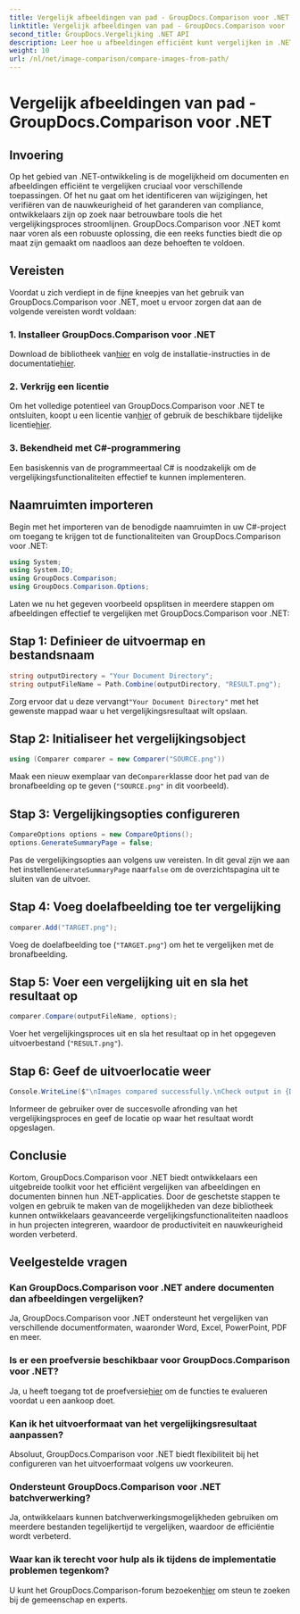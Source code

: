```yaml
---
title: Vergelijk afbeeldingen van pad - GroupDocs.Comparison voor .NET
linktitle: Vergelijk afbeeldingen van pad - GroupDocs.Comparison voor .NET
second_title: GroupDocs.Vergelijking .NET API
description: Leer hoe u afbeeldingen efficiënt kunt vergelijken in .NET met behulp van de GroupDocs.Comparison-bibliotheek. Volg de stapsgewijze handleiding voor naadloze integratie.
weight: 10
url: /nl/net/image-comparison/compare-images-from-path/
---
```


# Vergelijk afbeeldingen van pad - GroupDocs.Comparison voor .NET

## Invoering
Op het gebied van .NET-ontwikkeling is de mogelijkheid om documenten en afbeeldingen efficiënt te vergelijken cruciaal voor verschillende toepassingen. Of het nu gaat om het identificeren van wijzigingen, het verifiëren van de nauwkeurigheid of het garanderen van compliance, ontwikkelaars zijn op zoek naar betrouwbare tools die het vergelijkingsproces stroomlijnen. GroupDocs.Comparison voor .NET komt naar voren als een robuuste oplossing, die een reeks functies biedt die op maat zijn gemaakt om naadloos aan deze behoeften te voldoen.
## Vereisten
Voordat u zich verdiept in de fijne kneepjes van het gebruik van GroupDocs.Comparison voor .NET, moet u ervoor zorgen dat aan de volgende vereisten wordt voldaan:
### 1. Installeer GroupDocs.Comparison voor .NET
 Download de bibliotheek van[hier](https://releases.groupdocs.com/comparison/net/) en volg de installatie-instructies in de documentatie[hier](https://tutorials.groupdocs.com/comparison/net/).
### 2. Verkrijg een licentie
 Om het volledige potentieel van GroupDocs.Comparison voor .NET te ontsluiten, koopt u een licentie van[hier](https://purchase.groupdocs.com/buy) of gebruik de beschikbare tijdelijke licentie[hier](https://purchase.groupdocs.com/temporary-license/).
### 3. Bekendheid met C#-programmering
Een basiskennis van de programmeertaal C# is noodzakelijk om de vergelijkingsfunctionaliteiten effectief te kunnen implementeren.

## Naamruimten importeren
Begin met het importeren van de benodigde naamruimten in uw C#-project om toegang te krijgen tot de functionaliteiten van GroupDocs.Comparison voor .NET:
```csharp
using System;
using System.IO;
using GroupDocs.Comparison;
using GroupDocs.Comparison.Options;
```

Laten we nu het gegeven voorbeeld opsplitsen in meerdere stappen om afbeeldingen effectief te vergelijken met GroupDocs.Comparison voor .NET:
## Stap 1: Definieer de uitvoermap en bestandsnaam
```csharp
string outputDirectory = "Your Document Directory";
string outputFileName = Path.Combine(outputDirectory, "RESULT.png");
```
 Zorg ervoor dat u deze vervangt`"Your Document Directory"` met het gewenste mappad waar u het vergelijkingsresultaat wilt opslaan.
## Stap 2: Initialiseer het vergelijkingsobject
```csharp
using (Comparer comparer = new Comparer("SOURCE.png"))
```
 Maak een nieuw exemplaar van de`Comparer`klasse door het pad van de bronafbeelding op te geven (`"SOURCE.png"` in dit voorbeeld).
## Stap 3: Vergelijkingsopties configureren
```csharp
CompareOptions options = new CompareOptions();
options.GenerateSummaryPage = false;
```
 Pas de vergelijkingsopties aan volgens uw vereisten. In dit geval zijn we aan het instellen`GenerateSummaryPage` naar`false` om de overzichtspagina uit te sluiten van de uitvoer.
## Stap 4: Voeg doelafbeelding toe ter vergelijking
```csharp
comparer.Add("TARGET.png");
```
Voeg de doelafbeelding toe (`"TARGET.png"`) om het te vergelijken met de bronafbeelding.
## Stap 5: Voer een vergelijking uit en sla het resultaat op
```csharp
comparer.Compare(outputFileName, options);
```
Voer het vergelijkingsproces uit en sla het resultaat op in het opgegeven uitvoerbestand (`"RESULT.png"`).
## Stap 6: Geef de uitvoerlocatie weer
```csharp
Console.WriteLine($"\nImages compared successfully.\nCheck output in {Directory.GetCurrentDirectory()}.");
```
Informeer de gebruiker over de succesvolle afronding van het vergelijkingsproces en geef de locatie op waar het resultaat wordt opgeslagen.

## Conclusie
Kortom, GroupDocs.Comparison voor .NET biedt ontwikkelaars een uitgebreide toolkit voor het efficiënt vergelijken van afbeeldingen en documenten binnen hun .NET-applicaties. Door de geschetste stappen te volgen en gebruik te maken van de mogelijkheden van deze bibliotheek kunnen ontwikkelaars geavanceerde vergelijkingsfunctionaliteiten naadloos in hun projecten integreren, waardoor de productiviteit en nauwkeurigheid worden verbeterd.
## Veelgestelde vragen
### Kan GroupDocs.Comparison voor .NET andere documenten dan afbeeldingen vergelijken?
Ja, GroupDocs.Comparison voor .NET ondersteunt het vergelijken van verschillende documentformaten, waaronder Word, Excel, PowerPoint, PDF en meer.
### Is er een proefversie beschikbaar voor GroupDocs.Comparison voor .NET?
 Ja, u heeft toegang tot de proefversie[hier](https://releases.groupdocs.com/) om de functies te evalueren voordat u een aankoop doet.
### Kan ik het uitvoerformaat van het vergelijkingsresultaat aanpassen?
Absoluut, GroupDocs.Comparison voor .NET biedt flexibiliteit bij het configureren van het uitvoerformaat volgens uw voorkeuren.
### Ondersteunt GroupDocs.Comparison voor .NET batchverwerking?
Ja, ontwikkelaars kunnen batchverwerkingsmogelijkheden gebruiken om meerdere bestanden tegelijkertijd te vergelijken, waardoor de efficiëntie wordt verbeterd.
### Waar kan ik terecht voor hulp als ik tijdens de implementatie problemen tegenkom?
 U kunt het GroupDocs.Comparison-forum bezoeken[hier](https://forum.groupdocs.com/c/comparison/12) om steun te zoeken bij de gemeenschap en experts.